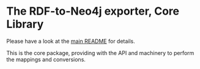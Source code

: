# The RDF-to-Neo4j exporter, Core Library

Please have a look at the [main README](../README.md) for details. 

This is the core package, providing with the API and machinery to perform the mappings and conversions.

